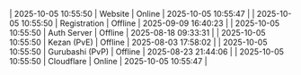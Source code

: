 | 2025-10-05 10:55:50 | Website | Online | 2025-10-05 10:55:47 |
| 2025-10-05 10:55:50 | Registration | Offline | 2025-09-09 16:40:23 |
| 2025-10-05 10:55:50 | Auth Server | Offline | 2025-08-18 09:33:31 |
| 2025-10-05 10:55:50 | Kezan (PvE) | Offline | 2025-08-03 17:58:02 |
| 2025-10-05 10:55:50 | Gurubashi (PvP) | Offline | 2025-08-23 21:44:06 |
| 2025-10-05 10:55:50 | Cloudflare | Online | 2025-10-05 10:55:47 |
